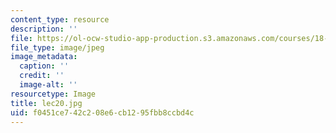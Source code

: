```yaml
---
content_type: resource
description: ''
file: https://ol-ocw-studio-app-production.s3.amazonaws.com/courses/18-01sc-single-variable-calculus-fall-2010/f0451ce742c208e6cb1295fbb8ccbd4c_lec20.jpg
file_type: image/jpeg
image_metadata:
  caption: ''
  credit: ''
  image-alt: ''
resourcetype: Image
title: lec20.jpg
uid: f0451ce7-42c2-08e6-cb12-95fbb8ccbd4c
---
```


